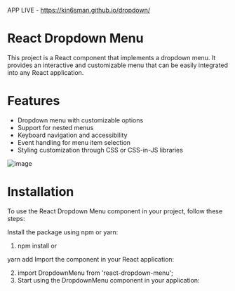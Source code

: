 APP LIVE - https://kin6sman.github.io/dropdown/
# React Dropdown Menu
This project is a React component that implements a dropdown menu. It provides an interactive and customizable menu that can be easily integrated into any React application.

# Features
- Dropdown menu with customizable options
- Support for nested menus
- Keyboard navigation and accessibility
- Event handling for menu item selection
- Styling customization through CSS or CSS-in-JS libraries

![image](https://github.com/kin6sman/dropdown/assets/88446494/e7e0e6e9-1140-45d1-905c-e60f8279cf57)

# Installation
To use the React Dropdown Menu component in your project, follow these steps:

Install the package using npm or yarn:

1. npm install 
or

yarn add 
Import the component in your React application:

2. import DropdownMenu from 'react-dropdown-menu';
3. Start using the DropdownMenu component in your application:


